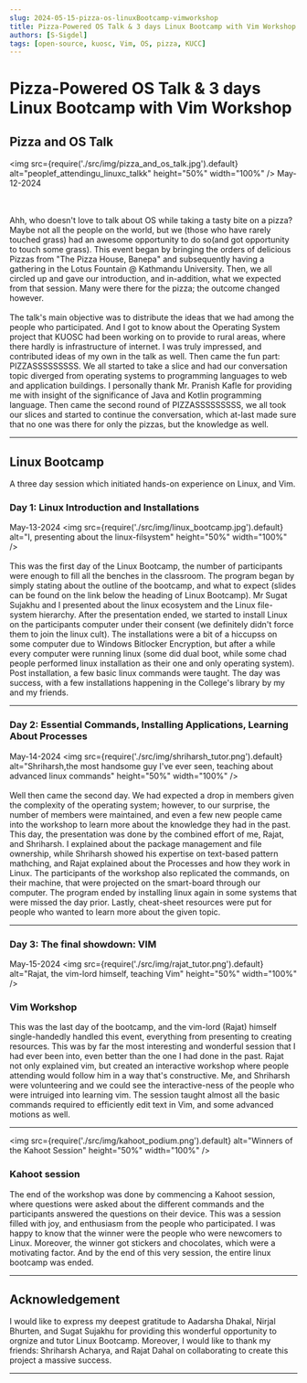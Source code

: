 ```yaml
---
slug: 2024-05-15-pizza-os-linuxBootcamp-vimworkshop
title: Pizza-Powered OS Talk & 3 days Linux Bootcamp with Vim Workshop
authors: [S-Sigdel]
tags: [open-source, kuosc, Vim, OS, pizza, KUCC]
---
```



# Pizza-Powered OS Talk & 3 days Linux Bootcamp with Vim Workshop

## Pizza and OS Talk
<img
src={require('./src/img/pizza_and_os_talk.jpg').default}
alt="peoplef_attendingu_linuxc_talkk"
height="50%" 
width="100%"
/>
May-12-2024

<br/>
<br/>
Ahh, who doesn't love to talk about OS while taking a tasty bite on a pizza? Maybe not all the people on the world, but we (those who have rarely touched grass) had an awesome opportunity to do so(and got opportunity to touch some grass). This event began by bringing the orders of delicious Pizzas from "The Pizza House, Banepa" and subsequently having a gathering in the Lotus Fountain @ Kathmandu University. Then, we all circled up and gave our introduction, and in-addition, what we expected from that session. Many were there for the pizza; the outcome changed however. 

<br/>
<br/>
The talk's main objective was to distribute the ideas that we had among the people who participated. And I got to know about the Operating System project that KUOSC had been working on to provide to rural areas, where there hardly is infrastructure of internet. I was truly impressed, and contributed ideas of my own in the talk as well. Then came the fun part: PIZZASSSSSSSSS. We all started to take a slice and had our conversation topic diverged from operating systems to programming languages to web and application buildings. I personally thank Mr. Pranish Kafle for providing me with insight of the significance of Java and Kotlin programming language. Then came the second round of PIZZASSSSSSSSS, we all took our slices and started to continue the conversation, which at-last made sure that no one was there for only the pizzas, but the knowledge as well.
<hr/>

## Linux Bootcamp
A three day session which initiated hands-on experience on Linux, and Vim.
### Day 1: Linux Introduction and Installations
May-13-2024
<img
src={require('./src/img/linux_bootcamp.jpg').default}
alt="I, presenting about the linux-filsystem"
height="50%" 
width="100%"
/>
<br/>
<br/>
This was the first day of the Linux Bootcamp, the number of participants were enough to fill all the benches in the classroom. The program began by simply stating about the outline of the bootcamp, and what to expect (slides can be found on the link below the heading of Linux Bootcamp). Mr Sugat Sujakhu and I presented about the linux ecosystem and the Linux file-system hierarchy. After the presentation ended, we started to install Linux on the participants computer under their consent (we definitely didn't force them to join the linux cult). The installations were a bit of a hiccupss on some computer due to Windows Bitlocker Encryption, but after a while every computer were running linux (some did dual boot, while some chad people performed linux installation as their one and only operating system). Post installation, a few basic linux commands were taught. The day was success, with a few installations happening in the College's library by my and my friends.  
<hr/>

### Day 2: Essential Commands, Installing Applications, Learning About Processes 
May-14-2024
<img
src={require('./src/img/shriharsh_tutor.png').default}
alt="Shriharsh,the most handsome guy I've ever seen, teaching about advanced linux commands"
height="50%" 
width="100%"
/>
<br/>
<br/>
Well then came the second day. We had expected a drop in members given the complexity of the operating system; however, to our surprise, the number of members were maintained, and even a few new people came into the workshop to learn more about the knowledge they had in the past. This day, the presentation was done by the combined effort of me, Rajat, and Shriharsh. I explained about the package management and file ownership, while Shriharsh showed his expertise on text-based pattern mathching, and Rajat explained about the Processes and how they work in Linux. The participants of the workshop also replicated the commands, on their machine, that were projected on the smart-board through our computer. The program ended by installing linux again in some systems that were missed the day prior. Lastly, cheat-sheet resources were put for people who wanted to learn more about the given topic.
<hr/>

### Day 3: The final showdown: VIM
May-15-2024
<img
src={require('./src/img/rajat_tutor.png').default}
alt="Rajat, the vim-lord himself, teaching Vim"
height="50%" 
width="100%"
/>

### Vim Workshop

This was the last day of the bootcamp, and the vim-lord (Rajat) himself single-handedly handled this event, everything from presenting to creating resources. This was by far the most interesting and wonderful session that I had ever been into, even better than the one I had done in the past. Rajat not only explained vim, but created an interactive workshop where people attending would follow him in a way that's constructive. Me, and Shriharsh were volunteering and we could see the interactive-ness of the people who were intruiged into learning vim. The session taught almost all the basic commands required to efficiently edit text in Vim, and some advanced motions as well. 
<br/>
<hr/>

<img
src={require('./src/img/kahoot_podium.png').default}
alt="Winners of the Kahoot Session"
height="50%" 
width="100%"
/>

### Kahoot session

The end of the workshop was done by commencing a Kahoot session, where questions were asked about the different commands and the participants answered the questions on their device. This was a session filled with joy, and enthusiasm from the people who participated. I was happy to know that the winner were the people who were newcomers to Linux. Moreover, the winner got stickers and chocolates, which were a motivating factor. And by the end of this very session, the entire linux bootcamp was ended.
<hr/>

## Acknowledgement
I would like to express my deepest gratitude to Aadarsha Dhakal, Nirjal Bhurten, and Sugat Sujakhu for providing this wonderful opportunity to orgnize and tutor Linux Bootcamp. Moreover, I would like to thank my friends: Shriharsh Acharya, and Rajat Dahal on collaborating to create this project a massive success.

<hr/>
